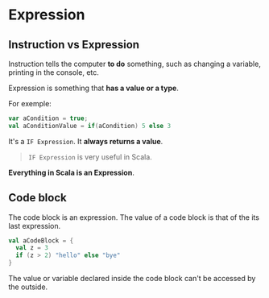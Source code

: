 # Expression

## Instruction vs Expression

Instruction tells the computer **to do** something, such as changing a variable, printing in the console, etc.

Expression is something that **has a value or a type**.

For exemple:

```scala
var aCondition = true;
val aConditionValue = if(aCondition) 5 else 3
```

It's a `IF Expression`. It **always returns a value**.

> `IF Expression` is very useful in Scala.

**Everything in Scala is an Expression**.

## Code block

The code block is an expression. The value of a code block is that of the its last expression.

```scala
val aCodeBlock = {
  val z = 3
  if (z > 2) "hello" else "bye"
}
```

The value or variable declared inside the code block can't be accessed by the outside.


